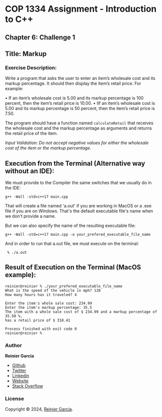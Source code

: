 # COP 1334 Assignment - Introduction to C++

## Chapter 6: Challenge 1

## Title: Markup

### Exercise Description:

Write a program that asks the user to enter an item’s wholesale cost and its markup percentage. It should then display the item’s retail price. For example:

• If an item’s wholesale cost is 5.00 and its markup percentage is 100 percent, then the item’s retail price is 10.00.
• IIf an item’s wholesale cost is 5.00 and its markup percentage is 50 percent, then the item’s retail price is 7.50.

The program should have a function named `calculateRetail` that receives the wholesale cost and the markup percentage as arguments and returns the retail price of the item.

_Input Validation: Do not accept negative values for either the wholesale cost of the item or the markup percentage._


## Execution from the Terminal (Alternative way without an IDE):

We must provide to the Compiler the same switches that we usually do in the IDE:

```terminal
g++ -Wall -std=c++17 main.cpp
```

That will create a file named 'a.out' if you are working in MacOS or a .exe file if you are on Windows. That's the default executable file's name when we don't provide a name.

But we can also specify the name of the resulting executable file:

```terminal
g++ -Wall -std=c++17 main.cpp -o your_prefered_executable_file_name
```

And in order to run that a.out file, we must execute on the terminal:

```terminal
 % ./a.out
```

## Result of Execution on the Terminal (MacOS example):

```terminal
reinier@reinier % ./your_prefered_executable_file_name
What is the speed of the vehicle in mph? 120
How many hours has it traveled? 4

Enter the item's whole sale cost: 234.99
Enter the item's markup percentage: 35.5
The item with a whole sale cost of $ 234.99 and a markup percentage of 35.50 %,
has a retail price of $ 318.41

Process finished with exit code 0
reinier@reinier % 
```

### Author

**Reinier Garcia**

* [Github](https://github.com/reymillenium)
* [Twitter](https://twitter.com/ReinierGarciaR)
* [Linkedin](https://www.linkedin.com/in/reiniergarcia/)
* [Website](https://www.reiniergarcia.dev/)
* [Stack Overflow](https://stackoverflow.com/users/9616949/reinier-garcia)

### License

Copyright © 2024, [Reinier Garcia](https://github.com/reymillenium).



